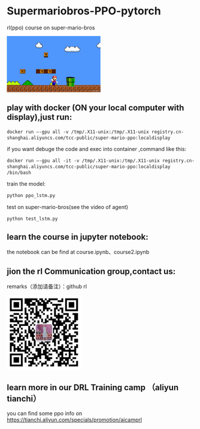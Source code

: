 # Supermariobros-PPO-pytorch
rl(ppo) course on super-mario-bros

<img src="/doc/timg.jpeg" width = "250" height = "150" alt="" align=center />

## play with docker (ON your local computer with display),just run:
```
docker run —-gpu all -v /tmp/.X11-unix:/tmp/.X11-unix registry.cn-shanghai.aliyuncs.com/tcc-public/super-mario-ppo:localdisplay 
```

if you want debuge the code and exec into container ,command like this:
```
docker run —-gpu all -it -v /tmp/.X11-unix:/tmp/.X11-unix registry.cn-shanghai.aliyuncs.com/tcc-public/super-mario-ppo:localdisplay  /bin/bash
```

train the model:
```Python
python ppo_lstm.py
```

test on super-mario-bros(see the video of agent)
```
python test_lstm.py
```


## learn the course in jupyter notebook:
the notebook can be find at course.ipynb、course2.ipynb

## jion the rl Communication group,contact us:
remarks（添加请备注）：github rl

<img src="/doc/20201201160554.jpg" width = "200" height = "200" alt="" align=center />

## learn more in our DRL Training camp （aliyun tianchi）
you can find some ppo info on https://tianchi.aliyun.com/specials/promotion/aicamprl

